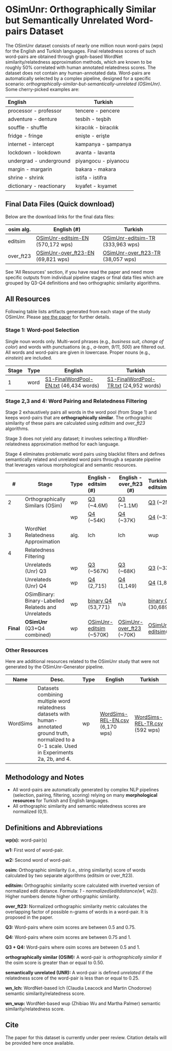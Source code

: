 # OSimUnr: Orthographically Similar but Semantically Unrelated Word-pairs Dataset

The OSimUnr dataset consists of nearly one million noun word-pairs (wps) for the English and Turkish languages. Final relatedness scores of such word-pairs are obtained through graph-based WordNet similarity/relatedness approximation methods, which are known to be roughly 50% correlated with human annotated relatedness scores. The dataset does not contain any human-annotated data. Word-pairs are automatically selected by a complex pipeline, designed for a specific scenario: *orthographically-similar-but-semantically-unrelated (OSimUnr)*. Some cherry-picked examples are:


| English                  | Turkish                   |
| :------------------------- | --------------------------- |
| processor - professor    | tencere - pencere         |
| adventure - denture      | tesbih - teşbih          |
| souffle - shuffle        | kiracılık - biracılık |
| fridge - fringe          | enişte - erişte         |
| internet - intercept     | kampanya - şampanya      |
| lockdown - lookdown      | avanta - lavanta          |
| undergrad - underground  | piyangocu - piyanocu      |
| margin - margarin        | bakara - makara           |
| shrine - shrink          | istifa - istifra          |
| dictionary - reactionary | kıyafet - kıyamet       |

## Final Data Files (Quick download)

Below are the download links for the final data files:


| osim alg. | English (#)                                                   | Turkish                                                       |
| ----------- | --------------------------------------------------------------- | --------------------------------------------------------------- |
| editsim   | [OSimUnr-editsim-EN](OSimUnr-editsim-EN.rar) (570,172 wps)    | [OSimUnr-editsim-TR](OSimUnr-editsim-TR.rar) (333,963 wps)    |
| over_ft23 | [OSimUnr-over_ft23-EN](OSimUnr-over_ft23-EN.csv) (69,821 wps) | [OSimUnr-over_ft23-TR](OSimUnr-over_ft23-TR.csv) (38,057 wps) |

See 'All Resources' section, if you have read the paper and need more specific outputs from individual pipeline stages or final data files which are grouped by Q3-Q4 definitions and two orthographic similarity algorithms.

## All Resources

Following table lists artifacts generated from each stage of the study OSimUnr. Please [see the paper](#) for further details.

### Stage 1: Word-pool Selection

Single noun words only. Multi-word phrases (e.g., *business suit*, *change of color*) and words with punctuations (e.g., *a-team*, *9/11*, *500*) are filtered out. All words and word-pairs are given in lowercase. Proper nouns (e.g., *einstein*) are included.


| Stage | Type | English                                                           | Turkish                                                           |
| ------- | ------ | ------------------------------------------------------------------- | ------------------------------------------------------------------- |
| 1     | word | [S1-FinalWordPool-EN.txt](S1-FinalWordPool-EN.txt) (46,434 words) | [S1-FinalWordPool-TR.txt](S1-FinalWordPool-TR.txt) (24,952 words) |

<!--
| 1     | word (in)  | [S1-SingleWordPool-EN.txt](S1-SingleWordPool-EN.txt) (83,118 words) | S1-SingleWordPool-TR.txt         |
-->

### Stage 2,3 and 4: Word Pairing and Relatedness Filtering

Stage 2 exhaustively pairs all words in the word pool (from Stage 1) and keeps word-pairs that are **orthographically similar**. The orthographic similarity of these pairs are calculated using *editsim* and *over_ft23* algorithms.

Stage 3 does not yield any dataset; it involves selecting a WordNet-relatedness approximation method for each language.

Stage 4 eliminates problematic word pairs using blacklist filters and defines semantically related and unrelated word pairs through a separate pipeline that leverages various morphological and semantic resources.


| #         | Stage                                               | Type | English  - editsim (#)                                     | English - over_ft23 (#)                                      | Turkish -editsim (#)                                      | Turkish - over_ft23 (#)                                      |
| ----------- | ----------------------------------------------------- | ------ | :----------------------------------------------------------- | -------------------------------------------------------------- | :---------------------------------------------------------- | :------------------------------------------------------------- |
| 2         | Orthographically Similars (OSim)                    | wp   | [Q3](S2-OrthographicallySimilarsQ3-editsim-EN.rar) (~4.6M) | [Q3](S2-OrthographicallySimilarsQ3-over_ft23-EN.rar) (~1.1M) | [Q3](S2-OrthographicallySimilarsQ3-editsim-TR.rar) (~2M)  | [Q3](S2-OrthographicallySimilarsQ3-over_ft23-TR.csv) (~406K) |
|           |                                                     | wp   | [Q4](S2-OrthographicallySimilarsQ4-editsim-EN.csv) (~54K)  | [Q4](S2-OrthographicallySimilarsQ4-over_ft23-EN.csv) (~37K)  | [Q4](S2-OrthographicallySimilarsQ4-editsim-TR.csv) (~31K) | [Q4](S2-OrthographicallySimilarsQ4-over_ft23-TR.csv) (~18K)  |
| 3         | WordNet Relatedness Approximation                   | alg. | lch                                                        | lch                                                          | wup                                                       | wup                                                          |
| 4         | Relatedness Filtering                               |      |                                                            |                                                              |                                                           |                                                              |
|           | Unrelateds (Unr) Q3                                 | wp   | [Q3](S3-OSimUnrQ3-editsim-EN.rar) (~567K)                  | [Q3](S3-OSimUnrQ3-over_ft23-EN.csv) (~68K)                   | [Q3](S3-OSimUnrQ3-editsim-TR.csv) (~332K)                 | [Q4](S3-OSimUnrQ3-over_ft23-TR.csv) (~38K)                   |
|           | Unrelateds (Unr) Q4                                 | wp   | [Q4](S3-OSimUnrQ4-editsim-EN.csv) (2,715)                  | [Q4](S3-OSimUnrQ4-over_ft23-EN.csv) (1,149)                  | [Q4](S3-OSimUnrQ4-editsim-TR.csv) (1,844)                 | [Q4](S3-OSimUnrQ4-over_ft23-TR.csv) (539)                    |
|           | OSimBinary: Binary-Labelled Relateds and Unrelateds | wp   | [binary Q4](S3-OSimBinaryQ4-editsim-EN.csv) (53,771)       | n/a                                                          | [binary Q4](S3-OSimBinaryQ4-editsim-TR.csv) (30,689)      | n/a                                                          |
| **Final** | **OSimUnr** (Q3+Q4 combined)                        | wp   | [OSimUnr-editsim ](OSimUnr-editsim-EN.rar)(~570K)          | [OSimUnr-over_ft23](OSimUnr-over_ft23-EN.csv) (~70K)         | [OSimUnr-editsim](OSimUnr-editsim-TR.rar)(~334K)          | [OSimUnr-over_ft23](OSimUnr-over_ft23-TR.csv)(~38)           |

### Other Resources

Here are additional resources related to the OSimUnr study that were not generated by the OSimUnr-Generator pipeline.

| Name | Desc.| Type | English                                                           | Turkish                                                           |
| ------- | ------ | ------------------------------------------------------------------- | --|------------------------------------------------------------------- |
| WordSims  |Datasets combining multiple word relatedness datasets with human-annotated ground truth, normalized to a 0-1 scale. Used in Experiments 2a, 2b, and 4.  | wp | [WordSims-REL-EN.csv](others/WordSims-REL-EN.csv) (6,170 wps) | [WordSims-REL-TR.csv](others/WordSims-REL-TR.csv) (592 wps) |

## Methodology and Notes

* All word-pairs are automatically generated by complex NLP pipelines (selection, pairing, filtering, scoring) relying on many **morphological resources** for Turkish and English languages.
* All orthographic similarity and semantic relatedness scores are normalized (0,1).

## Definitions and Abbreviations

**wp(s):** word-pair(s)

**w1:** First word of word-pair.

**w2:** Second word of word-pair.

**osim:** Orthographic similarity (i.e., string similarity) score of words calculated by two separate algorithms (editsim or over_ft23).

**editsim:** Orthographic similarity score calculated with inverted version of normalized edit distance. Formula: *1 - normalized(editdistance(w1, w2))*. Higher numbers denote higher orthographic similarity.

**over_ft23:** Normalized orthographic similarity metric calculates the overlapping factor of possible n-grams of words in a word-pair. It is proposed in the paper.

**Q3:** Word-pairs where osim scores are between 0.5 and 0.75.

**Q4:** Word-pairs where osim scores are between 0.75 and 1.

**Q3 + Q4:** Word-pairs where osim scores are between 0.5 and 1.

**orthographically similar (OSIM):** A word-pair is *orthographically similar* if the osim score is greater than or equal to 0.50.

**semantically unrelated (UNR):** A word-pair is defined *unrelated* if the relatedness score of the word-pair is less than or equal to 0.25.

**wn_lch:** WordNet-based lch (Claudia Leacock and Martin Chodorow) semantic similarity/relatedness score.

**wn_wup:** WordNet-based wup (Zhibiao Wu and Martha Palmer) semantic similarity/relatedness score.

## Cite

The paper for this dataset is currently under peer review. Citation details will be provided here once available.

<!--
## Cite

If you use these resources on your research, please cite the following paper:

Grammar or Crammer? The Role of Morphology on Distinguishing Orthographically Similar but Semantically Unrelated Words
[(Details)](http://www.gokhanercan.com/publications.aspx?paper=osimunr)

```bib
@inproceedings{arxiv-id,
Grammar or Crammer? The Role of Morphology on Distinguishing Orthographically Similar but Semantically Unrelated Words
}
```
-->
